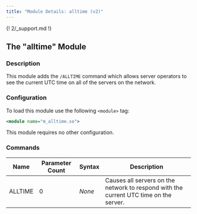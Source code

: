 ```yaml
---
title: "Module Details: alltime (v2)"
---
```


{! 2/_support.md !}

## The "alltime" Module

### Description

This module adds the `/ALLTIME` command which allows server operators to see the current UTC time on all of the servers on the network.

### Configuration

To load this module use the following `<module>` tag:

```xml
<module name="m_alltime.so">
```

This module requires no other configuration.

### Commands

Name    | Parameter Count | Syntax | Description
------- | --------------- | ------ | -----------
ALLTIME | 0               | *None* | Causes all servers on the network to respond with the current UTC time on the server.

